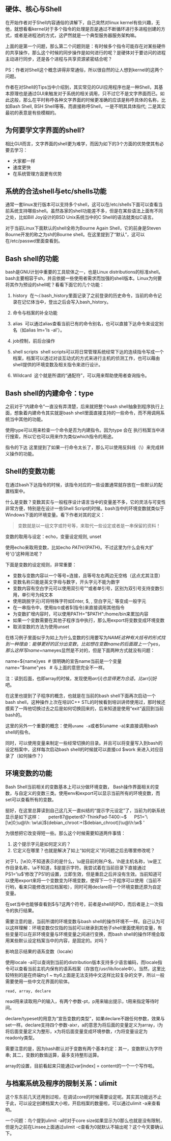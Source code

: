 ## 硬体、核心与Shell

在开始作者对于Shell内容通俗的讲解下，自己突然对linux kernel有些兴趣，无他，就想看看kernel对于多个指令的处理是否是通过不断循环进行多进程创建的方式，或者是进程池的方式，这俨然就是一个典型服务器服务架构嘛。 

上面的是第一个问题，那么第二个问题则是：有时候多个指令可能存在对某些硬件的共享操作，那么这个时候的同步操作是如何进行的呢？是硬体对于要访问的进程主动进行同步，还是各个进程与共享资源紧密结合呢？ 

PS：作者对Shell这个概念讲得非常通俗，所以很自然的让人想到kernel的这两个问题。 

作者在对Shell的Tips当中介绍到，其实常见的GUI应用程序也是一种Shell，其基本原理也是通过GUI来触发对于系统的相关调用，只不过它不是文字界面而已。如此这般，那么在平时称呼各种文字界面的时候更准确的应该是称呼具体的名称，比如Bash Shell, BSH Shell等等。而直接称呼Shell，一是不明其具体指代; 二是其实最初的表意是有些模糊的。 


## 为何要学文字界面的shell?

相比GUI而言，文字界面的shell更为难学，而因为如下的3个方面的优势使其有必要去学习： 

- 大家都一样
- 速度更快
- 在系统管理方面更有优势

## 系统的合法shell与etc/shells功能

通常一套linux发行版本可以支持多个shell，这可以在/etc/shells下面可以查看当前系统支持哪些shell。虽然各家的shell功能差不多，但是在某些语法上面有不同之处，比如Bill Joy设计的BSD Unix系统当中的C Shell的语法就类似C语言。 

对于当前Linux下面默认的shell全称为Bourne Again Shell，它的前身是Steven Bourne开发的称之为sh的Bourne shell。在这里提到了“默认”，这可以在/etc/passwd里面查看到。 

## Bash shell的功能

bash是GNU计划中重要的工具软体之一，也是Linux distributions的标准shell。bash主要相容于sh，并且依据一些使用者需求而加强的shell版本。Linux为何要将其作为预设的shell呢？看看下面它的几个功能： 

1. history 
在～/.bash_history里面记录了之前登录的历史命令，当前的命令记录在记忆体当中，登出之后会写入bash_history。 

2. 命令与档案的补全功能 

3. alias 
可以通过alias查看当前已有的命令别名，也可以直接下达命令来设定别名（如alias lm='ls -al'）。 

4. job控制，前后台操作 

5. shell scripts 
shell scripts可以将日常管理系统经常下达的连续指令写成一个档案，档案可以透过对谈互动式的方式来进行主机的侦测工作，也可以藉由shell提供的环境变数及相关指令来进行设计。 

6. Wildcard 
这个就是所谓的“通配符”，可以用来帮助使用者查询指令。 

## Bash shell的内建命令：type

之前对于“内建命令”一直没有弄清楚，后来就把整个bash shell抽象到程序执行上面，想象着内建命令其实就是bash shell里面直接支持的一些命令，而不用调用系统当中其他的功能。 

使用type可以用来检查一个命令是否为内建指令。因为type 会在 执行档案当中进行搜索，所以它也可以用来作为类似which指令的用途。 

指令的下达
这里提到了如果一行命令太长了，那么可以使用反斜线（\）来完成转义操作的功能。 

## Shell的变数功能

在通过bash下达指令的时候，该指令对应的一些设置通常就存放在一些默认的配置档案中。 

什么是变数？变数其实与一般程序设计语言当中的变量差不多，它的灵活与可变性非常方便，特别是在设计一些Shell Script的时候。bash当中的环境变数就类似于Windows下面的环境变量。看下作者对其的定义： 

> 变数就是以一组文字或符号等，来取代一些设定或者是一串保留的资料！

变数的取用与设定：echo，变量设定规则, unset

使用echo来取用变数，比如echo $PATH/${PATH}。不过这里为什么会有大扩号‘{}’这种用法呢？ 

下面是变数的设定规则，非常重要： 

- 变数与变数内容以一个等号=连接，且等号左右两边无空格（这点尤其注意）
- 变数名称只能是英文字母与数字，开头字元不能为数字
- 变数内容有空白字元可以使用双引号”“或者单引号，区别为双引号支持变数引用，单引号为纯文本
- 使用跳脱字元\可将特殊字符如Enter, $, \, 空白字元,' 等变成一般字元
- 在一串指令中，使用`指令`或者$(指令)来直接调用其他指令
- 为变数扩增内容时，可以使用PATH=”$PATH“:/home/bin来累加内容
- 如果一个变数需要在其他子程序当中执行，那么用export将变数变成环境变数
- 取消变数的方法为使用unset

在练习例子里面似乎为如上为什么变数的引用要写为${NAME}这种有大括号的形式找到一种理由：能够更好的区分出变数，比如想在变数name的后面跟上一个yes，那么这样写 name=$nameyes显然是不对的，但是下面两种方式就没有问题：

name=${name}yes  # 很明确的宣告name当前是一个变量
name="$name"yes   # 与上面的意思完全不一样。

注：读到后面，也即array的时候，发现使用${arr[i]}也显得更为合适，比$arr[i]好吧。

在这里也提到了子程序的概念，也就是在当前的bash shell下面再次启动一个bash shell，这种操作上次在培训C++ STL的时候看到培训讲师使用过，那时候还摸索了一阵他切换过去之后是如何切换回来的，后来知道是使用“exit”返回到当前bash的。

这里的另外一个重要的概念：使用`uname -a`或者$(uname -a)来直接调用bash shell的指令。 

同时，可以使用变量来制定一些经常切换的目录。并且可以将变量写入到bash的设定档案中，这样每次启动bash shell的时候就可以直接cd $work 来进入对应目录了（如何操作？） 


## 环境变数的功能

Bash Shell当前相关的变数基本上可以分做环境变数， Bash操作界面相关的变数，与自定义的变数三类。使用env和export可以显示当前所有的环境变数，而set可以查看所有的变数。 

挺好，在这里总算读到自己这几天一直纠结的“提示字元设定”了，当前为的新系统显示是如下这样： 
    peter87@peter87-ThinkPad-T400:~$ 
    PS1='\[\e]0;\u@\h: \w\a\]${debian_chroot:+($debian_chroot)}\u@\h:\w\$ ' 

为很想把它改变得短一些。那么这个时候需要知道两件事情： 

1. 这个提示字元是如何定义的？
2. 它定义在哪里？也就是解决了如上“如何定义”的问题之后去哪里修改呢？

对于1，\[\e]0;不知道表示的是什么，\u是目前的账户名，\h是主机名称，\w是工作目录名称，\a不知道，\$是提示字符。我尝试着在当前目录下直接通过PS1=‘\u\$’修改了PS1的设置，立即生效，但是重启之后并没有生效。当前知道可以使用export来将一个变数变为环境变数，使得下一个子程序可以使用（当前不行哟，看来只能修改对应档案啦），同时可用declare将一个环境变数还原为自定变量。

在set当中也能够查看到$与?这两个符号，前者是shell的PID，而后者是上一次指令的执行结果。

需要注意的是，当前所谓的环境变数与bash shell的操作环境不一样。自己认为可以这样理解：环境变数仅仅指的当前可以继承到其他子shell里面使用的变量，有些变量可以在非环境变量与环境变量之间进行变换，而bash shell的操作环境会取用某些默认设定档案当中的内容，是固定的。对吗？

影响显示结果的语系变数（locale）

使用locale -a可以查询到当前的distribution版本支持多少语言编码，而locale指令可以查看当前主机内保有的语系档案（存放在/usr/lib/locale中）。当然，这里比较特别的是在终端tty1 ~ tty6上面是无法支持中文这样比较复杂的文字，所以一般需要使用一些中文花界面的软体。

`read, array, declare`

read用来读取用户的输入，有两个参数-pt，p用来输出提示，t用来指定等待时间。

declare/typeset的用意为“宣告变数的类型”，如果declare不跟任何参数，效果与set一样。declare支持四个参数-aixr，a的意思为将后面的变量定义为array，i为将后面变量定义为整形，x为将后面变量变成环境参数，r为将变量设定为readonly类型。

需要注意的是，因为bash默认对于变数有两个基本约定：其一，变数默认为字符串; 其二，变数的数值运算，最多支持整形运算。

array的设置，目前看起来只能通过var[index] = content的一个一个写作啦。

## 与档案系统及程序的限制关系：ulimit

这个东东前几天还用到过啦，在调试core的时候需要设定呢。其实其功能远不止于此，可以设定创建档案大小啦，开启档案的数量啦，可以通过ulimit -a来查看哟。

一个问题：鸟个提到ulimit -a时对于core size如果显示为0那么也就是没有限制，但是为之前在Linsee上面通过ulimit -c查看为0就默认不输出呢？这个今天要确认下。